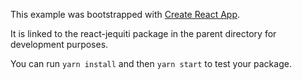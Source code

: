 This example was bootstrapped with [Create React App](https://github.com/facebook/create-react-app).

It is linked to the react-jequiti package in the parent directory for development purposes.

You can run `yarn install` and then `yarn start` to test your package.
